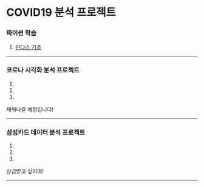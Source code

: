 # **COVID19 분석 프로젝트**



### 파이썬 학습   
1. [판다스 기초](pandas(1).html)
* * *

### 코로나 시각화 분석 프로젝트   
1.
2.
3.
채워나갈 예정입니다!
* * *

### 삼성카드 데이터 분석 프로젝트
1.
2.
3.
상금받고 싶어여!
* * *

